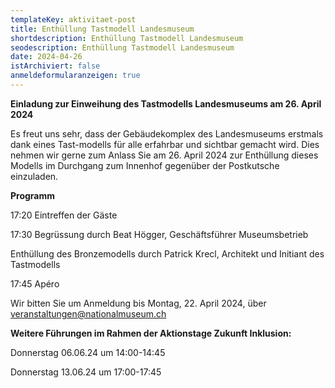 ```yaml
---
templateKey: aktivitaet-post
title: Enthüllung Tastmodell Landesmuseum
shortdescription: Enthüllung Tastmodell Landesmuseum
seodescription: Enthüllung Tastmodell Landesmuseum
date: 2024-04-26
istArchiviert: false
anmeldeformularanzeigen: true
---
```

<!--StartFragment-->

**Einladung zur Einweihung des Tastmodells Landesmuseums am 26. April 2024**

Es freut uns sehr, dass der Gebäudekomplex des Landesmuseums erstmals dank eines Tast-modells für alle erfahrbar und sichtbar gemacht wird. Dies nehmen wir gerne zum Anlass Sie am 26. April 2024 zur Enthüllung dieses Modells im Durchgang zum Innenhof gegenüber der Postkutsche einzuladen.

**Programm**

17:20 Eintreffen der Gäste

17:30 Begrüssung durch Beat Högger, Geschäftsführer Museumsbetrieb

Enthüllung des Bronzemodells durch Patrick Krecl, Architekt und Initiant des Tastmodells

17:45 Apéro

Wir bitten Sie um Anmeldung bis Montag, 22. April 2024, über veranstaltungen@nationalmuseum.ch

**W﻿eitere Führungen im Rahmen der Aktionstage Zukunft Inklusion:**

Donnerstag 06.06.24 um 14:00-14:45

Donnerstag 13.06.24 um 17:00-17:45

<!--EndFragment-->